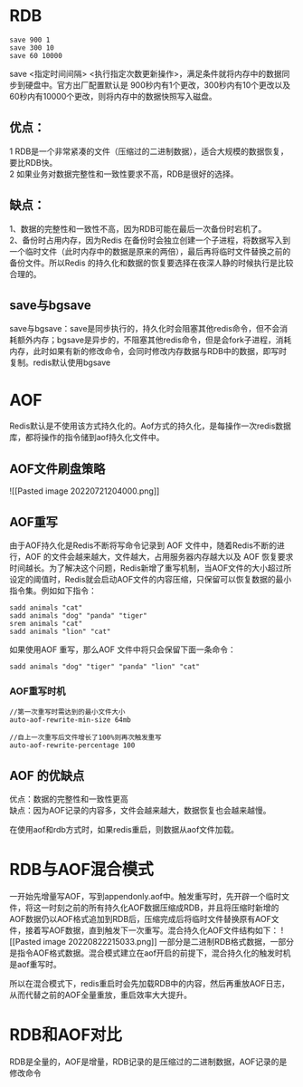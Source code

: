 # RDB
```shell
save 900 1
save 300 10
save 60 10000
```
save <指定时间间隔> <执行指定次数更新操作>，满足条件就将内存中的数据同步到硬盘中。官方出厂配置默认是 900秒内有1个更改，300秒内有10个更改以及60秒内有10000个更改，则将内存中的数据快照写入磁盘。

## 优点：  
1 RDB是一个非常紧凑的文件（压缩过的二进制数据），适合大规模的数据恢复，要比RDB快。  
2 如果业务对数据完整性和一致性要求不高，RDB是很好的选择。

## 缺点：  
1、数据的完整性和一致性不高，因为RDB可能在最后一次备份时宕机了。  
2、备份时占用内存，因为Redis 在备份时会独立创建一个子进程，将数据写入到一个临时文件（此时内存中的数据是原来的两倍），最后再将临时文件替换之前的备份文件。所以Redis 的持久化和数据的恢复要选择在夜深人静的时候执行是比较合理的。

## save与bgsave
save与bgsave：save是同步执行的，持久化时会阻塞其他redis命令，但不会消耗额外内存；bgsave是异步的，不阻塞其他redis命令，但是会fork子进程，消耗内存，此时如果有新的修改命令，会同时修改内存数据与RDB中的数据，即写时复制。redis默认使用bgsave

# AOF
Redis默认是不使用该方式持久化的。Aof方式的持久化，是每操作一次redis数据库，都将操作的指令储到aof持久化文件中。

## AOF文件刷盘策略
![[Pasted image 20220721204000.png]]

## AOF重写
由于AOF持久化是Redis不断将写命令记录到 AOF 文件中，随着Redis不断的进行，AOF 的文件会越来越大，文件越大，占用服务器内存越大以及 AOF 恢复要求时间越长。为了解决这个问题，Redis新增了重写机制，当AOF文件的大小超过所设定的阈值时，Redis就会启动AOF文件的内容压缩，只保留可以恢复数据的最小指令集。例如如下指令：
```
sadd animals "cat"
sadd animals "dog" "panda" "tiger"
srem animals "cat"
sadd animals "lion" "cat"

```
如果使用AOF 重写，那么AOF 文件中将只会保留下面一条命令：
```
sadd animals "dog" "tiger" "panda" "lion" "cat"
```

### AOF重写时机
```shell
//第一次重写时需达到的最小文件大小
auto-aof-rewrite-min-size 64mb

//自上一次重写后文件增长了100%则再次触发重写
auto-aof-rewrite-percentage 100
```

## AOF 的优缺点

优点：数据的完整性和一致性更高  
缺点：因为AOF记录的内容多，文件会越来越大，数据恢复也会越来越慢。

在使用aof和rdb方式时，如果redis重启，则数据从aof文件加载。

# RDB与AOF混合模式
一开始先增量写AOF，写到appendonly.aof中。触发重写时，先开辟一个临时文件，将这一时刻之前的所有持久化AOF数据压缩成RDB，并且将压缩时新增的AOF数据仍以AOF格式追加到RDB后，压缩完成后将临时文件替换原有AOF文件，接着写AOF数据，直到触发下一次重写。混合持久化AOF文件结构如下：
![[Pasted image 20220822215033.png]]
一部分是二进制RDB格式数据，一部分是指令AOF格式数据。混合模式建立在aof开启的前提下，混合持久化的触发时机是aof重写时。

所以在混合模式下，redis重启时会先加载RDB中的内容，然后再重放AOF日志，从而代替之前的AOF全量重放，重启效率大大提升。

# RDB和AOF对比
RDB是全量的，AOF是增量，RDB记录的是压缩过的二进制数据，AOF记录的是修改命令